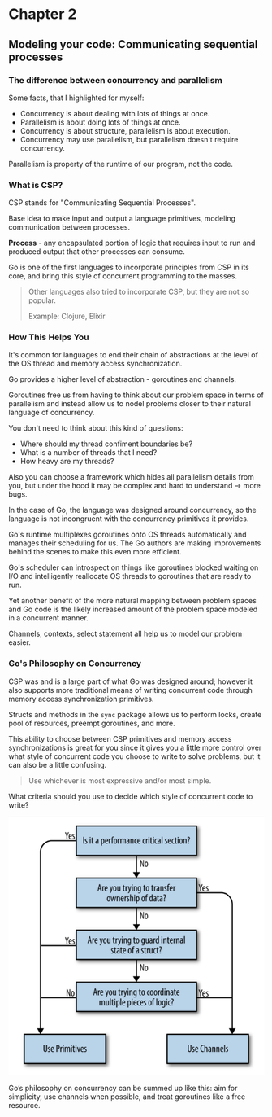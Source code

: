 # Chapter 2

## Modeling your code: Communicating sequential processes

### The difference between concurrency and parallelism

Some facts, that I highlighted for myself:

- Concurrency is about dealing with lots of things at once.
- Parallelism is about doing lots of things at once.
- Concurrency is about structure, parallelism is about execution.
- Concurrency may use parallelism, but parallelism doesn't require concurrency.

Parallelism is property of the runtime of our program, not the code.

### What is CSP?

CSP stands for "Communicating Sequential Processes".

Base idea to make input and output a language primitives, modeling communication between processes.

**Process** - any encapsulated portion of logic that requires input to run and produced
output that other processes can consume.

Go is one of the first languages to incorporate principles from CSP in its
core, and bring this style of concurrent programming to the masses.

> Other languages also tried to incorporate CSP, but they are not so popular.
>
> Example: Clojure, Elixir

### How This Helps You 

It's common for languages to end their chain of abstractions at the level of 
the OS thread and memory access synchronization.

Go provides a higher level of abstraction - goroutines and channels.

Goroutines free us from having to think about our problem space in terms of parallelism 
and instead allow us to nodel problems closer to their natural language of concurrency.

You don't need to think about this kind of questions:

- Where should my thread confiment boundaries be?
- What is a number of threads that I need?
- How heavy are my threads?

Also you can choose a framework which hides all parallelism details from you, but
under the hood it may be complex and hard to understand -> more bugs.

In the case of Go, the language was designed around concurrency, so the language is not incongruent with the concurrency primitives it provides.

Go's runtime multiplexes goroutines onto OS threads automatically and manages
their scheduling for us. The Go authors are making improvements behind the scenes
to make this even more efficient.

Go's scheduler can introspect on things like goroutines blocked waiting on I/O
and intelligently reallocate OS threads to goroutines that are ready to run.

Yet another benefit of the more natural mapping between problem spaces and Go code is the likely increased amount of the problem space modeled in a concurrent manner.

Channels, contexts, select statement all help us to model our problem easier.

### Go's Philosophy on Concurrency 

CSP was and is a large part of what Go was designed around; however it also 
supports more traditional means of writing concurrent code through memory access synchronization primitives.

Structs and methods in the `sync` package allows us to perform locks, create pool of resources, 
preempt goroutines, and more.

This ability to choose between CSP primitives and memory access synchronizations is great for you since it gives you a little more control over what style of concurrent code you choose to write to solve problems, but it can also be a little confusing.

> Use whichever is most expressive and/or most simple.

What criteria should you use to decide which style of concurrent code to write?

![](docs/sync-vs-csp.png)

Go’s philosophy on concurrency can be summed up like this: aim for simplicity, use channels when possible, and treat goroutines like a free resource.

